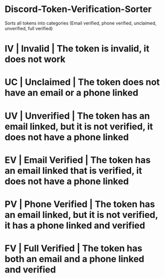 # Discord-Token-Verification-Sorter
Sorts all tokens into categories (Email verified, phone verified, unclaimed, unverified, full verified)


# IV | Invalid | The token is invalid, it does not work 
# UC | Unclaimed | The token does not have an email or a phone linked 
# UV | Unverified | The token has an email linked, but it is not verified, it does not have a phone linked 
# EV | Email Verified | The token has an email linked that is verified, it does not have a phone linked 
# PV | Phone Verified | The token has an email linked, but it is not verified, it has a phone linked and verified 
# FV | Full Verified | The token has both an email and a phone linked and verified 

